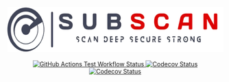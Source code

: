 <!-- markdownlint-disable MD033 MD041 -->
<div align="center">
  <picture>
    <source media="(prefers-color-scheme: dark)" srcset="https://github.com/eredotpkfr/subscan/blob/main/assets/logo-light.png">
    <img alt="Subscan Logo" height="105px" src="https://github.com/eredotpkfr/subscan/blob/main/assets/logo-dark.png">
  </picture>
</div>
<br>
<div align="center">
  <a href="https://github.com/eredotpkfr/subscan/actions/workflows/rust-test.yml">
    <picture>
      <source media="(prefers-color-scheme: dark)" srcset="https://img.shields.io/github/actions/workflow/status/eredotpkfr/subscan/rust-test.yml?label=test&logo=Github&labelColor=dc0000&color=e6e6e6">
      <img alt="GitHub Actions Test Workflow Status" src="https://img.shields.io/github/actions/workflow/status/eredotpkfr/subscan/rust-test.yml?label=test&logo=Github&labelColor=42445a&color=e6e6e6">
    </picture>
  </a>
  <a href="https://app.codecov.io/gh/eredotpkfr/subscan">
    <picture>
      <source media="(prefers-color-scheme: dark)" srcset="https://img.shields.io/codecov/c/gh/eredotpkfr/subscan?labelColor=dc0000&color=e6e6e6&logo=codecov&logoColor=e6e6e6">
      <img alt="Codecov Status" src="https://img.shields.io/codecov/c/gh/eredotpkfr/subscan?labelColor=42445a&color=e6e6e6&logo=codecov&logoColor=e6e6e6">
    </picture>
  </a>
  <a href="https://github.com/eredotpkfr/subscan/blob/main/LICENSE">
    <picture>
      <source media="(prefers-color-scheme: dark)" srcset="https://img.shields.io/github/license/eredotpkfr/subscan?labelColor=dc0000&color=e6e6e6">
      <img alt="Codecov Status" src="https://img.shields.io/github/license/eredotpkfr/subscan?labelColor=42445a&color=e6e6e6">
    </picture>
  </a>
</div>
<!-- markdownlint-enable MD033 MD041 -->
